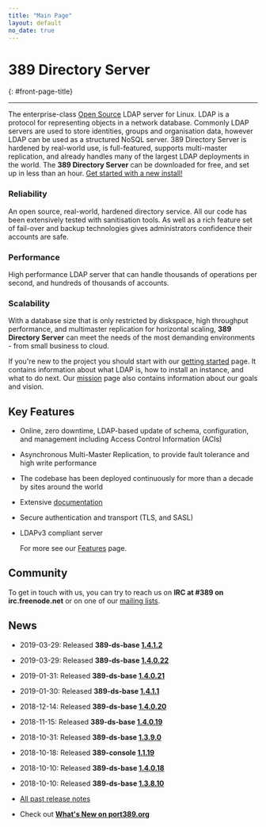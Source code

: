 ```yaml
---
title: "Main Page"
layout: default
no_date: true
---
```


# 389 Directory Server
{: #front-page-title}

---

The enterprise-class [Open Source](docs/389ds/FAQ/licensing.html) LDAP server for Linux. LDAP is a
protocol for representing objects in a network database. Commonly LDAP servers are used to store
identities, groups and organisation data, however LDAP can be used as a structured NoSQL server.
389 Directory Server is hardened by real-world use, is full-featured, supports multi-master
replication, and already handles many of the largest LDAP deployments in the world.
The **389 Directory Server** can be downloaded for free, and set up in less than an hour.
[Get started with a new install!](/docs/389ds/howto/quickstart.html)


<div id="front-page-columns" class="container-fluid">
  <div class="row">
    <div class="col-xs-12 col-md-4">
      <h3 class="front-page-column-title">
        Reliability
      </h3>
      <p class="front-page-column-text">
        An open source, real-world, hardened directory service. All our code has been extensively tested with sanitisation tools. As well as a rich feature set of fail-over and backup technologies gives administrators confidence their accounts are safe.
      </p>
    </div>
    <div class="col-xs-12 col-md-4">
      <h3 class="front-page-column-title">
        Performance
      </h3>
      <p class="front-page-column-text">
        High performance LDAP server that can handle thousands of operations per second, and hundreds of thousands of accounts.
       </p>
    </div>
    <div class="col-xs-12 col-md-4">
      <h3 class="front-page-column-title">
        Scalability
      </h3>
      <p class="front-page-column-text">
        With a database size that is only restricted by diskspace, high throughput performance, and multimaster replication for horizontal scaling, <strong>389 Directory Server</strong> can meet the needs of the most demanding environments - from small business to cloud.
      </p>
    </div>
  </div>
</div>

If you're new to the project you should start with our [getting started](docs/389ds/howto/quickstart.html) page. It contains information about what LDAP is, how to install an instance, and what to do next. Our [mission](docs/389ds/FAQ/mission.html) page also contains information about our goals and vision.

## Key Features

-   Online, zero downtime, LDAP-based update of schema, configuration, and management including Access Control Information (ACIs)
-   Asynchronous Multi-Master Replication, to provide fault tolerance and high write performance
-   The codebase has been deployed continuously for more than a decade by sites around the world
-   Extensive [documentation](https://access.redhat.com/site/documentation/Red_Hat_Directory_Server/)
-   Secure authentication and transport (TLS, and SASL)
-   LDAPv3 compliant server

    For more see our [Features](docs/389ds/FAQ/features.html) page.

## Community

To get in touch with us, you can try to reach us on **IRC at \#389 on irc.freenode.net** or on one of our [mailing lists](docs/389ds/mailing-lists.html).

## News

<!-- Try to keep this list under 10 releases  -->
- 2019-03-29: Released **389-ds-base [1.4.1.2](docs/389ds/releases/release-1-4-1-2.html)**
- 2019-03-29: Released **389-ds-base [1.4.0.22](docs/389ds/releases/release-1-4-0-22.html)**
- 2019-01-31: Released **389-ds-base [1.4.0.21](docs/389ds/releases/release-1-4-0-21.html)**
- 2019-01-30: Released **389-ds-base [1.4.1.1](docs/389ds/releases/release-1-4-1-1.html)**
- 2018-12-14: Released **389-ds-base [1.4.0.20](docs/389ds/releases/release-1-4-0-20.html)**
- 2018-11-15: Released **389-ds-base [1.4.0.19](docs/389ds/releases/release-1-4-0-19.html)**
- 2018-10-31: Released **389-ds-base [1.3.9.0](docs/389ds/releases/release-1-3-9-0.html)**
- 2018-10-18: Released **389-console [1.1.19](docs/389ds/releases/release-console-1-1-19.html)**
- 2018-10-10: Released **389-ds-base [1.4.0.18](docs/389ds/releases/release-1-4-0-18.html)**
- 2018-10-10: Released **389-ds-base [1.3.8.10](docs/389ds/releases/release-1-3-8-10.html)**

- [All past release notes](docs/389ds/releases/release-notes.html)

- Check out **[What's New on port389.org](whats_new.html)**


<br>
